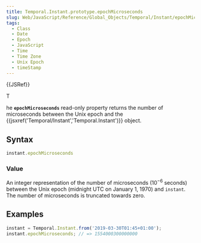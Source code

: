 ```yaml
---
title: Temporal.Instant.prototype.epochMicroseconds
slug: Web/JavaScript/Reference/Global_Objects/Temporal/Instant/epochMicroseconds
tags:
  - Class
  - Date
  - Epoch
  - JavaScript
  - Time
  - Time Zone
  - Unix Epoch
  - timeStamp
---
```

{{JSRef}}

T

he **`epochMicroseconds`** read-only property returns the number of microseconds
between the Unix epoch and the
{{jsxref('Temporal/Instant','Temporal.Instant')}} object.

## Syntax

```js
instant.epochMicroseconds
```

### Value

An integer representation of the number of microseconds (10<sup>−6</sup>
seconds) between the Unix epoch (midnight UTC on January 1, 1970) and `instant`.
The number of microseconds is truncated towards zero.

## Examples

```js
instant = Temporal.Instant.from('2019-03-30T01:45+01:00');
instant.epochMicroseconds; // => 1554000300000000
```
